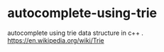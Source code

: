 # autocomplete-using-trie
autocomplete using trie data structure in c++  .
https://en.wikipedia.org/wiki/Trie
